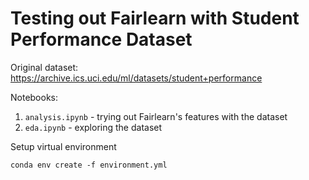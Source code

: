 # Testing out Fairlearn with Student Performance Dataset


Original dataset: https://archive.ics.uci.edu/ml/datasets/student+performance

Notebooks:

1. `analysis.ipynb` - trying out Fairlearn's features with the dataset
2. `eda.ipynb` - exploring the dataset


Setup virtual environment

`conda env create -f environment.yml`